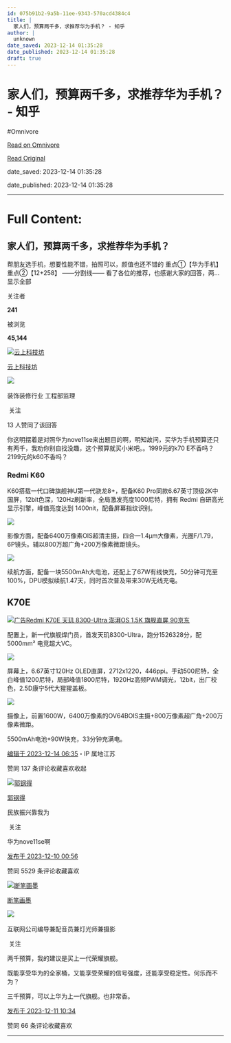 ```yaml
---
id: 075b91b2-9a5b-11ee-9343-570acd4384c4
title: |
  家人们，预算两千多，求推荐华为手机？ - 知乎
author: |
  unknown
date_saved: 2023-12-14 01:35:28
date_published: 2023-12-14 01:35:28
draft: true
---
```


# 家人们，预算两千多，求推荐华为手机？ - 知乎
#Omnivore

[Read on Omnivore](https://omnivore.app/me/-18c6772c8d7)

[Read Original](https://www.zhihu.com/question/633788284/answer/3325351248)

date_saved: 2023-12-14 01:35:28

date_published: 2023-12-14 01:35:28

--- 

# Full Content: 

## 家人们，预算两千多，求推荐华为手机？

帮朋友选手机，想要性能不错，拍照可以，颜值也还不错的 重点①【华为手机】 重点②【12+258】 ——分割线—— 看了各位的推荐，也感谢大家的回答，两…显示全部 ​

关注者

**241**

被浏览

**45,144**

[![云上科技坊](https://proxy-prod.omnivore-image-cache.app/0x0,s2rgI9KalNr3oW619t7-elt0N9HNds8kuRRTz6neNVQQ/https://pic1.zhimg.com/v2-8dc4576b3b20f411596f8ebdbf0ce02d_l.jpg?source=2c26e567)](https://www.zhihu.com/people/ge-tan-shi-yuan-zhu-min)

[云上科技坊](https://www.zhihu.com/people/ge-tan-shi-yuan-zhu-min)

[​](https://www.zhihu.com/question/48510028)​![](https://proxy-prod.omnivore-image-cache.app/0x0,sw6GxgIn7FP2MN8-dC1y3Ri48I4i6zbz1svDKn0TUvXQ/https://pic1.zhimg.com/v2-aa8a1823abfc46f14136f01d55224925.jpg?source=88ceefae)

装饰装修行业 工程部监理

​ 关注

13 人赞同了该回答

你这明摆着是对照华为nove11se来出题目的啊，明知故问，买华为手机预算还只有两千，我劝你别自找没趣，这个预算就买小米吧。。1999元的k70 E不香吗？2199元的k60不香吗？

### **Redmi K60**

K60搭载一代口碑旗舰神U第一代骁龙8+，配备K60 Pro同款6.67英寸顶级2K中国屏，12bit色深，120Hz刷新率，全局激发亮度1000尼特，拥有 Redmi 自研高光显示引擎，峰值亮度达到 1400nit，配备屏幕指纹识别。

![](https://proxy-prod.omnivore-image-cache.app/826x826,sF2EnC6b4b91bjgSiwgyp3ix3Q_MxzvTml3RyQSWl2gU/https://picx.zhimg.com/50/v2-a7e7e2660d88b9ba8812fa38393318bb_720w.jpg?source=2c26e567)

影像方面，配备6400万像素OIS超清主摄，四合一1.4μm大像素，光圈F/1.79，6P镜头。辅以800万超广角+200万像素微距镜头。

![](https://proxy-prod.omnivore-image-cache.app/898x898,saGdqX-KYr2nfQcIWNu8QVYV6qr9K8L8FmBdYCSmFNwQ/https://picx.zhimg.com/50/v2-dfd00065d59a9757f780b2f0fb218d95_720w.jpg?source=2c26e567)

续航方面，配备一块5500mAh大电池，还配上了67W有线快充，50分钟可充至100%，DPU模拟续航1.47天，同时首次普及带来30W无线充电。

## **K70E**

[![](https://proxy-prod.omnivore-image-cache.app/0x0,sNosorKaY-dCxYPBKhLrEwhU_JmCDMnoLcOi-Alty1AQ/https://picx.zhimg.com/v2-df60883e3077d309adb0adb8f4b56a0e_720w.jpg?source=b555e01d)广告Redmi K70E 天玑 8300-Ultra 澎湃OS 1.5K 旗舰直屏 90京东](https://union-click.jd.com/jdc?e=jdext-1718630568982626304-0-1&p=JF8BAUIJK1olXDYCVV9cDkIWAG4IHlIlGVlaCgFtUQ5SQi0DBUVNGFJeSwUIFxlJX3EIGloUWw8DV19dDUIIWipURmttXXp5MzZHUC5qABBIfiNQHk55U1o9BEcnA2YIGVMUXAYFV25dCUoXB2oLGF0UbTYCUW4LZksWAm4JGl4VXgQyVW5dDkoUB20KHl8cXg8EZF5VDHvBrfvdk-TM7aPU%5FvCIhfvCisTcpd0lbTYBZAUIXAJSH28OG1ISXwcGU1dVAUgQAGgKGl4JXBoCZF1cC08SB2kOHFN7WAYDVVddDE4fAQEKGloQWw4DV1dUOEsnAF9WdVpGWwUAUF9eZhZXBi1eRBNdMwYGVVdVCUwUAV8KGloXXzYyZCMoXjJiYwRNaRlsOmBhFSYeVTZyRSZwEzUXIUZWLRkvYyJlADJuQhloBAIy)

配置上，新一代旗舰焊门员，首发天玑8300-Ultra，跑分1526328分，配5000mm² 电竞超大VC。

![](https://proxy-prod.omnivore-image-cache.app/1440x2200,s-n-lAhQkiEMkClhRX_GFiXGWdsv2UtY-A2J03i7hpUs/https://picx.zhimg.com/50/v2-de969e3bd988d5efad429d4e2a0bea35_720w.jpg?source=2c26e567)

屏幕上，6.67英寸120Hz OLED直屏，2712x1220，446ppi。手动500尼特，全白峰值1200尼特，局部峰值1800尼特，1920Hz高频PWM调光，12bit，出厂校色，2.5D康宁5代大猩猩盖板。

![](https://proxy-prod.omnivore-image-cache.app/1920x1440,sA7vt4rDgHy9ouZCFlVrYo5EPESJzm8S2EAR2wPF6vAg/https://picx.zhimg.com/50/v2-a569930f0751d0be2a3753d756b6a37e_720w.jpg?source=2c26e567)

摄像上，前置1600W，6400万像素的OV64BOIS主摄+800万像素超广角+200万像素微距。

5500mAh电池+90W快充，33分钟充满电。

[编辑于 2023-12-14 06:35](https://www.zhihu.com/question/633788284/answer/3325351248)・IP 属地江苏

​赞同 13​​7 条评论​收藏​喜欢收起​

[![郭钢得](https://proxy-prod.omnivore-image-cache.app/0x0,spypGfj-XEI4elFO1gvY9jTTl3x5kQ4AZCmkOAZJHiDg/https://picx.zhimg.com/32b57fb98de580f4c1c79c19062e20c0_l.jpg?source=1def8aca)](https://www.zhihu.com/people/feng-pei-29-12)

[郭钢得](https://www.zhihu.com/people/feng-pei-29-12)

民族振兴靠我为

​ 关注

华为nove11se啊

[发布于 2023-12-10 00:56](https://www.zhihu.com/question/633788284/answer/3319976721)

​赞同 55​​29 条评论​收藏​喜欢

[![断笔画墨](https://proxy-prod.omnivore-image-cache.app/0x0,shHMv7-8YvJiRewgLfjR46ujvbC6iT62qEVbp0Im44yI/https://pic1.zhimg.com/v2-5ed48a0b551f16027f3a53981e909e12_l.jpg?source=1def8aca)](https://www.zhihu.com/people/shou-wang-zhe-82-16)

[断笔画墨](https://www.zhihu.com/people/shou-wang-zhe-82-16)

​![](https://proxy-prod.omnivore-image-cache.app/0x0,sRpP1H2oa_TfsDLpATwsIt6ipVLRN7HlUZGTch2Ee4JQ/https://picx.zhimg.com/v2-4812630bc27d642f7cafcd6cdeca3d7a.jpg?source=88ceefae)

互联网公司编导兼配音员兼灯光师兼摄影

​ 关注

两千预算，我的建议是买上一代荣耀旗舰。

既能享受华为的全家桶，又能享受荣耀的信号强度，还能享受稳定性。何乐而不为？

三千预算，可以上华为上一代旗舰。也非常香。

[发布于 2023-12-11 10:34](https://www.zhihu.com/question/633788284/answer/3321795509)

​赞同 6​​6 条评论​收藏​喜欢

---

